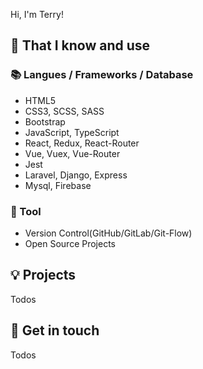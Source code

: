 Hi, I'm Terry!

## 🧠 That I know and use
### 📚 Langues / Frameworks / Database
- HTML5
- CSS3, SCSS, SASS
- Bootstrap
- JavaScript, TypeScript
- React, Redux, React-Router
- Vue, Vuex, Vue-Router
- Jest
- Laravel, Django, Express
- Mysql, Firebase

### 🔧 Tool
- Version Control(GitHub/GitLab/Git-Flow)
- Open Source Projects

## 💡 Projects
Todos
<!-- 
- [Team of Pokemon](https://ms314006.github.io/team-of-pokemon/dist/)
- [Hangman](https://ms314006.github.io/hangman/dist/)
- [90 secconds game - A yellow duck](https://ms314006.github.io/90_secGame-with-React/dist/)
- [Free cell](https://ms314006.github.io/FreeCell-With-React/dist/index.html)
- [Music player](https://ms314006.github.io/MP3_Player-With-React/dist/)
 -->

## 🔗 Get in touch
Todos
<!-- 
- Personal site: http://ms314006.github.io/
- Dev.to: https://dev.to/ms314006
- StackOverflow: https://stackoverflow.com/users/10421516/clark
- Medium: https://medium.com/@GQSM
 -->

